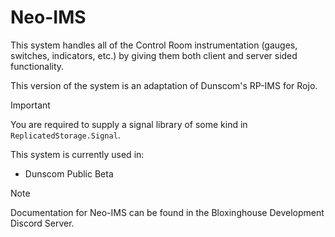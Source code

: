 # Neo-IMS
This system handles all of the Control Room instrumentation (gauges, switches, indicators, etc.) by giving them both client and server sided functionality.

This version of the system is an adaptation of Dunscom's RP-IMS for Rojo.

> [!IMPORTANT]
> You are required to supply a signal library of some kind in `ReplicatedStorage.Signal`.

This system is currently used in:
- Dunscom Public Beta

> [!NOTE]
> Documentation for Neo-IMS can be found in the Bloxinghouse Development Discord Server.